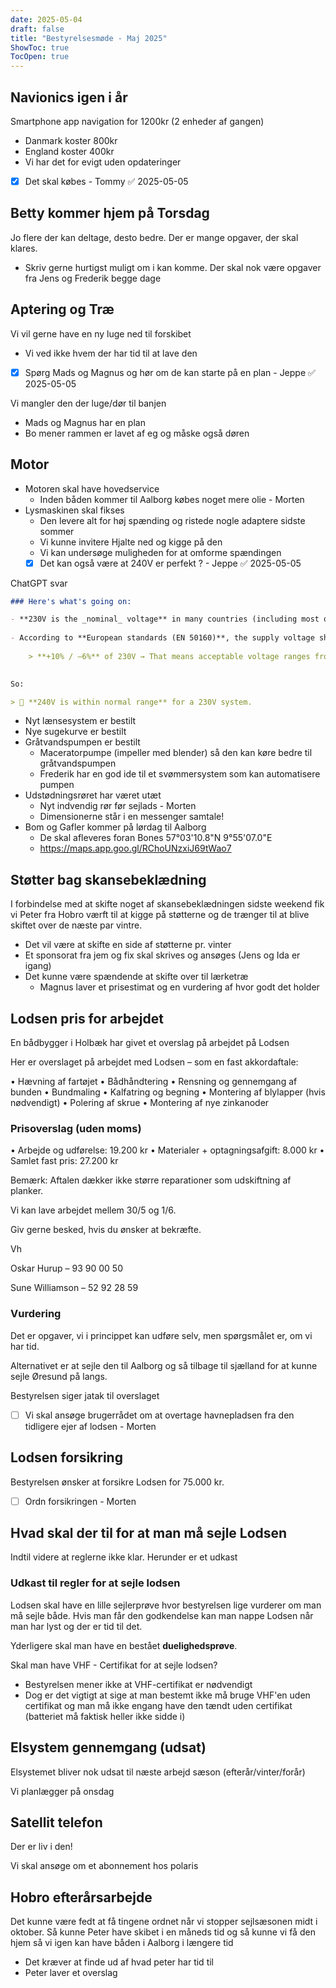 ```yaml
---
date: 2025-05-04
draft: false
title: "Bestyrelsesmøde - Maj 2025"
ShowToc: true
TocOpen: true
---
```

## Navionics igen i år

Smartphone app navigation for 1200kr (2 enheder af gangen)

- Danmark koster 800kr
- England koster 400kr
- Vi har det for evigt uden opdateringer
- [x] Det skal købes - Tommy ✅ 2025-05-05

## Betty kommer hjem på Torsdag

Jo flere der kan deltage, desto bedre. Der er mange opgaver, der skal klares.

- Skriv gerne hurtigst muligt om i kan komme. Der skal nok være opgaver fra Jens og Frederik begge dage

## Aptering og Træ

Vi vil gerne have en ny luge ned til forskibet

- Vi ved ikke hvem der har tid til at lave den
- [x] Spørg Mads og Magnus og hør om de kan starte på en plan - Jeppe ✅ 2025-05-05

Vi mangler den der luge/dør til banjen

- Mads og Magnus har en plan
- Bo mener rammen er lavet af eg og måske også døren

## Motor

- Motoren skal have hovedservice
  - Inden båden kommer til Aalborg købes noget mere olie - Morten
- Lysmaskinen skal fikses
  - Den levere alt for høj spænding og ristede nogle adaptere sidste sommer
  - Vi kunne invitere Hjalte ned og kigge på den
  - Vi kan undersøge muligheden for at omforme spændingen
  - [x] Det kan også være at 240V er perfekt ? - Jeppe ✅ 2025-05-05

ChatGPT svar

```md
### Here's what's going on:

- **230V is the _nominal_ voltage** in many countries (including most of Europe), but the actual voltage can **legally vary**within a certain tolerance.
    
- According to **European standards (EN 50160)**, the supply voltage should be within:
    
    > **+10% / –6%** of 230V → That means acceptable voltage ranges from **216V to 253V**.
    

So:

> 📏 **240V is within normal range** for a 230V system.
```

- Nyt lænsesystem er bestilt
- Nye sugekurve er bestilt
- Gråtvandspumpen er bestilt
  - Maceratorpumpe (impeller med blender) så den kan køre bedre til gråtvandspumpen
  - Frederik har en god ide til et svømmersystem som kan automatisere pumpen
- Udstødningsrøret har været utæt
  - Nyt indvendig rør før sejlads - Morten
  - Dimensionerne står i en messenger samtale!
- Bom og Gafler kommer på lørdag til Aalborg
  - De skal afleveres foran Bones 57°03'10.8"N 9°55'07.0"E
  - <https://maps.app.goo.gl/RChoUNzxiJ69tWao7>

## Støtter bag skansebeklædning

I forbindelse med at skifte noget af skansebeklædningen sidste weekend fik vi Peter fra Hobro værft til at kigge på støtterne og de trænger til at blive skiftet over de næste par vintre.

- Det vil være at skifte en side af støtterne pr. vinter
- Et sponsorat fra jem og fix skal skrives og ansøges (Jens og Ida er igang)
- Det kunne være spændende at skifte over til lærketræ
  - Magnus laver et prisestimat og en vurdering af hvor godt det holder

## Lodsen pris for arbejdet

En bådbygger i Holbæk har givet et overslag på arbejdet på Lodsen

Her er overslaget på arbejdet med Lodsen – som en fast akkordaftale:

• Hævning af fartøjet
• Bådhåndtering
• Rensning og gennemgang af bunden
• Bundmaling
• Kalfatring og begning
• Montering af blylapper (hvis nødvendigt)
• Polering af skrue
• Montering af nye zinkanoder

### Prisoverslag (uden moms)

• Arbejde og udførelse: 19.200 kr
• Materialer + optagningsafgift: 8.000 kr
• Samlet fast pris: 27.200 kr

Bemærk: Aftalen dækker ikke større reparationer som udskiftning af planker.

Vi kan lave arbejdet mellem 30/5 og 1/6.

Giv gerne besked, hvis du ønsker at bekræfte.

Vh

Oskar Hurup – 93 90 00 50

Sune Williamson – 52 92 28 59

### Vurdering

Det er opgaver, vi i princippet kan udføre selv, men spørgsmålet er, om vi har tid.

Alternativet er at sejle den til Aalborg og så tilbage til sjælland for at kunne sejle Øresund på langs.

Bestyrelsen siger jatak til overslaget

- [ ] Vi skal ansøge brugerrådet om at overtage havnepladsen fra den tidligere ejer af lodsen - Morten

## Lodsen forsikring

Bestyrelsen ønsker at forsikre Lodsen for 75.000 kr.

- [ ] Ordn forsikringen - Morten

## Hvad skal der til for at man må sejle Lodsen

Indtil videre at reglerne ikke klar. Herunder er et udkast

### Udkast til regler for at sejle lodsen

Lodsen skal have en lille sejlerprøve hvor bestyrelsen lige vurderer om man må sejle både. Hvis man får den godkendelse kan man nappe Lodsen når man har lyst og der er tid til det.

Yderligere skal man have en bestået **duelighedsprøve**.

Skal man have VHF - Certifikat for at sejle lodsen?

- Bestyrelsen mener ikke at VHF-certifikat er nødvendigt
- Dog er det vigtigt at sige at man bestemt ikke må bruge VHF'en uden certifikat og man må ikke engang have den tændt uden certifikat (batteriet må faktisk heller ikke sidde i)

## Elsystem gennemgang (udsat)

Elsystemet bliver nok udsat til næste arbejd sæson (efterår/vinter/forår)

Vi planlægger på onsdag

## Satellit telefon

Der er liv i den!

Vi skal ansøge om et abonnement hos polaris

## Hobro efterårsarbejde

Det kunne være fedt at få tingene ordnet når vi stopper sejlsæsonen midt i oktober. Så kunne Peter have skibet i en måneds tid og så kunne vi få den hjem så vi igen kan have båden i Aalborg i længere tid

- Det kræver at finde ud af hvad peter har tid til
- Peter laver et overslag
